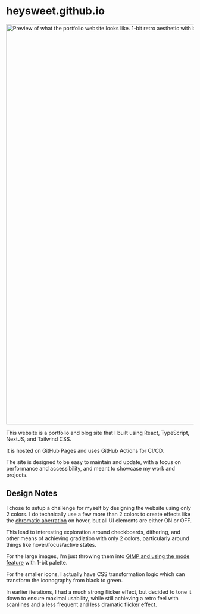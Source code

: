 # heysweet.github.io

<img alt="Preview of what the portfolio website looks like. 1-bit retro aesthetic with bright green and dark purple color palette" width="1076" alt="image" src="https://github.com/heysweet/heysweet.github.io/assets/1190438/876288fa-24fc-4c40-874c-a5a0f5692ced">

This website is a portfolio and blog site that I built using React, TypeScript, NextJS, and Tailwind CSS.

It is hosted on GitHub Pages and uses GitHub Actions for CI/CD.

The site is designed to be easy to maintain and update, with a focus on performance and accessibility,
and meant to showcase my work and projects.

## Design Notes

I chose to setup a challenge for myself by designing the website using only 2 colors. I do technically use a few more than 2 colors to create effects like the [chromatic aberration](https://en.wikipedia.org/wiki/Chromatic_aberration) on hover, but all UI elements are either ON or OFF.

This lead to interesting exploration around checkboards, dithering, and other means of achieving gradiation with only 2 colors, particularly around things like hover/focus/active states.

For the large images, I'm just throwing them into [GIMP and using the mode feature](https://docs.gimp.org/en/gimp-tutorial-quickie-change-mode.html) with 1-bit palette.

For the smaller icons, I actually have CSS transformation logic which can transform
the iconography from black to green.

In earlier iterations, I had a much strong flicker effect, but decided to tone
it down to ensure maximal usability, while still achieving a retro feel with
scanlines and a less frequent and less dramatic flicker effect.
